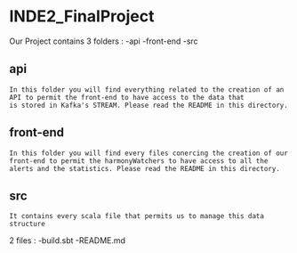# INDE2_FinalProject

Our Project contains 3 folders :
    -api
    -front-end
    -src

## api
    In this folder you will find everything related to the creation of an API to permit the front-end to have access to the data that
    is stored in Kafka's STREAM. Please read the README in this directory.
## front-end
    In this folder you will find every files conercing the creation of our front-end to permit the harmonyWatchers to have access to all the alerts and the statistics. Please read the README in this directory.

## src
    It contains every scala file that permits us to manage this data structure
2 files :
    -build.sbt
    -README.md